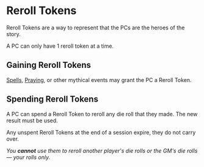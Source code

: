 # Reroll Tokens

Reroll Tokens are a way to represent that the PCs are the heroes of the story.

A PC can only have 1 reroll token at a time.

## Gaining Reroll Tokens

[Spells](../../Magic/Spells.md), [Praying](../../Magic/Deities.md#Praying), or other mythical events may grant the PC a Reroll Token.

## Spending Reroll Tokens

A PC can spend a Reroll Token to reroll any die roll that they made. The new result must be used.

Any unspent Reroll Tokens at the end of a session expire, they do not carry over.

*You **cannot** use them to reroll another player's die rolls or the GM's die rolls — your rolls only.*
